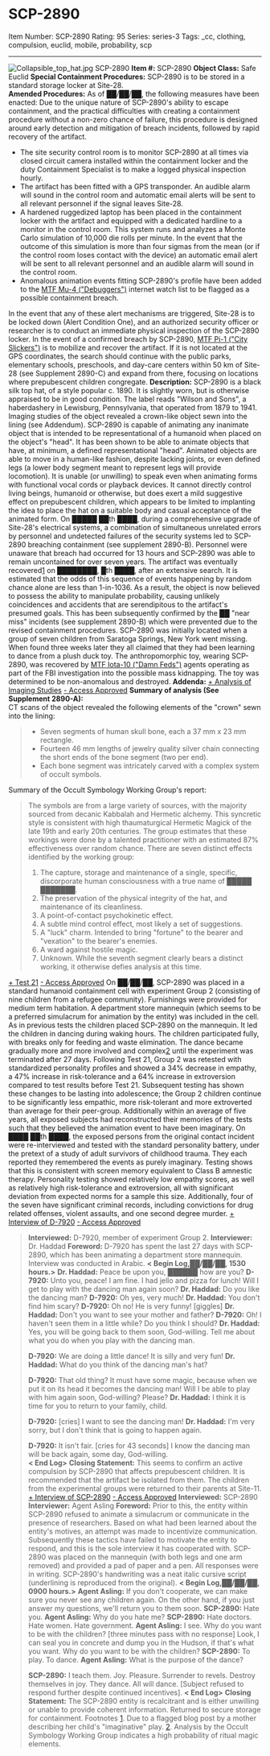 # SCP-2890
Item Number: SCP-2890
Rating: 95
Series: series-3
Tags: _cc, clothing, compulsion, euclid, mobile, probability, scp

---

![Collapsible_top_hat.jpg](https://scp-wiki.wdfiles.com/local--files/scp-2890/Collapsible_top_hat.jpg)
SCP-2890
**Item #:** SCP-2890
**Object Class:** Safe Euclid
**Special Containment Procedures:** SCP-2890 is to be stored in a standard storage locker at Site-28.  
**Amended Procedures:** As of ██/██/██, the following measures have been enacted:
Due to the unique nature of SCP-2890's ability to escape containment, and the practical difficulties with creating a containment procedure without a non-zero chance of failure, this procedure is designed around early detection and mitigation of breach incidents, followed by rapid recovery of the artifact.
  * The site security control room is to monitor SCP-2890 at all times via closed circuit camera installed within the containment locker and the duty Containment Specialist is to make a logged physical inspection hourly.
  * The artifact has been fitted with a GPS transponder. An audible alarm will sound in the control room and automatic email alerts will be sent to all relevant personnel if the signal leaves Site-28.
  * A hardened ruggedized laptop has been placed in the containment locker with the artifact and equipped with a dedicated hardline to a monitor in the control room. This system runs and analyzes a Monte Carlo simulation of 10,000 die rolls per minute. In the event that the outcome of this simulation is more than four sigmas from the mean (or if the control room loses contact with the device) an automatic email alert will be sent to all relevant personnel and an audible alarm will sound in the control room.
  * Anomalous animation events fitting SCP-2890's profile have been added to the [MTF Mu-4 ("Debuggers")](/task-forces#mu-4) internet watch list to be flagged as a possible containment breach.

In the event that any of these alert mechanisms are triggered, Site-28 is to be locked down (Alert Condition One), and an authorized security officer or researcher is to conduct an immediate physical inspection of the SCP-2890 locker.
In the event of a confirmed breach by SCP-2890, [MTF Pi-1 ("City Slickers")](/task-forces#pi-1) is to mobilize and recover the artifact. If it is not located at the GPS coordinates, the search should continue with the public parks, elementary schools, preschools, and day-care centers within 50 km of Site-28 (see Supplement 2890-C) and expand from there, focusing on locations where prepubescent children congregate.
**Description:** SCP-2890 is a black silk top hat, of a style popular c. 1890. It is slightly worn, but is otherwise appraised to be in good condition. The label reads "Wilson and Sons", a haberdashery in Lewisburg, Pennsylvania, that operated from 1879 to 1941. Imaging studies of the object revealed a crown-like object sewn into the lining (see Addendum).
SCP-2890 is capable of animating any inanimate object that is intended to be representational of a humanoid when placed on the object's "head". It has been shown to be able to animate objects that have, at minimum, a defined representational "head". Animated objects are able to move in a human-like fashion, despite lacking joints, or even defined legs (a lower body segment meant to represent legs will provide locomotion). It is unable (or unwilling) to speak even when animating forms with functional vocal cords or playback devices. It cannot directly control living beings, humanoid or otherwise, but does exert a mild suggestive effect on prepubescent children, which appears to be limited to implanting the idea to place the hat on a suitable body and casual acceptance of the animated form.
On █████ ██th ████, during a comprehensive upgrade of Site-28's electrical systems, a combination of simultaneous unrelated errors by personnel and undetected failures of the security systems led to SCP-2890 breaching containment (see supplement 2890-B). Personnel were unaware that breach had occurred for 13 hours and SCP-2890 was able to remain uncontained for over seven years. The artifact was eventually recovered[1](javascript:;) on ████████, █th ████, after an extensive search. It is estimated that the odds of this sequence of events happening by random chance alone are less than 1-in-1036. As a result, the object is now believed to possess the ability to manipulate probability, causing unlikely coincidences and accidents that are serendipitous to the artifact's presumed goals. This has been subsequently confirmed by the ██ "near miss" incidents (see supplement 2890-B) which were prevented due to the revised containment procedures.
SCP-2890 was initially located when a group of seven children from Saratoga Springs, New York went missing. When found three weeks later they all claimed that they had been learning to dance from a plush duck toy. The anthropomorphic toy, wearing SCP-2890, was recovered by [MTF Iota-10 ("Damn Feds")](/task-forces#iota-10) agents operating as part of the FBI investigation into the possible mass kidnapping. The toy was determined to be non-anomalous and destroyed.
**Addenda:**
[\+ Analysis of Imaging Studies](javascript:;)
[\- Access Approved](javascript:;)
**Summary of analysis (See Supplement 2890-A):**  
CT scans of the object revealed the following elements of the "crown" sewn into the lining:
>   * Seven segments of human skull bone, each a 37 mm x 23 mm rectangle.
>   * Fourteen 46 mm lengths of jewelry quality silver chain connecting the short ends of the bone segment (two per end).
>   * Each bone segment was intricately carved with a complex system of occult symbols.
> 

Summary of the Occult Symbology Working Group's report:
> The symbols are from a large variety of sources, with the majority sourced from decanic Kabbalah and Hermetic alchemy. This syncretic style is consistent with high thaumaturgical Hermetic Magick of the late 19th and early 20th centuries. The group estimates that these workings were done by a talented practitioner with an estimated 87% effectiveness over random chance. There are seven distinct effects identified by the working group:
>   1. The capture, storage and maintenance of a single, specific, discorporate human consciousness with a true name of █████ ███████.
>   2. The preservation of the physical integrity of the hat, and maintenance of its cleanliness.
>   3. A point-of-contact psychokinetic effect.
>   4. A subtle mind control effect, most likely a set of suggestions.
>   5. A "luck" charm. Intended to bring "fortune" to the bearer and "vexation" to the bearer's enemies.
>   6. A ward against hostile magic.
>   7. Unknown. While the seventh segment clearly bears a distinct working, it otherwise defies analysis at this time.
> 

[\+ Test 21](javascript:;)
[\- Access Approved](javascript:;)
On ██/██/██, SCP-2890 was placed in a standard humanoid containment cell with experiment Group 2 (consisting of nine children from a refugee community). Furnishings were provided for medium term habitation. A department store mannequin (which seems to be a preferred simulacrum for animation by the entity) was included in the cell. As in previous tests the children placed SCP-2890 on the mannequin. It led the children in dancing during waking hours. The children participated fully, with breaks only for feeding and waste elimination. The dance became gradually more and more involved and complex[2](javascript:;) until the experiment was terminated after 27 days.
Following Test 21, Group 2 was retested with standardized personality profiles and showed a 34% decrease in empathy, a 47% increase in risk-tolerance and a 64% increase in extroversion compared to test results before Test 21. Subsequent testing has shown these changes to be lasting into adolescence; the Group 2 children continue to be significantly less empathic, more risk-tolerant and more extroverted than average for their peer-group. Additionally within an average of five years, all exposed subjects had reconstructed their memories of the tests such that they believed the animation event to have been imaginary.
On ████ ██th ████, the exposed persons from the original contact incident were re-interviewed and tested with the standard personality battery, under the pretext of a study of adult survivors of childhood trauma. They each reported they remembered the events as purely imaginary. Testing shows that this is consistent with screen memory equivalent to Class B amnestic therapy. Personality testing showed relatively low empathy scores, as well as relatively high risk-tolerance and extroversion, all with significant deviation from expected norms for a sample this size. Additionally, four of the seven have significant criminal records, including convictions for drug related offenses, violent assaults, and one second degree murder.
[\+ Interview of D-7920](javascript:;)
[\- Access Approved](javascript:;)
> **Interviewed:** D-7920, member of experiment Group 2.
> **Interviewer:** Dr. Haddad
> **Foreword:** D-7920 has spent the last 27 days with SCP-2890, which has been animating a department store mannequin. Interview was conducted in Arabic.
> **< Begin Log,██/██/██, 1530 hours.>**
> **Dr. Haddad:** Peace be upon you, ██████ how are you?
> **D-7920:** Unto you, peace! I am fine. I had jello and pizza for lunch! Will I get to play with the dancing man again soon?
> **Dr. Haddad:** Do you like the dancing man?
> **D-7920:** Oh yes, very much!
> **Dr. Haddad:** You don't find him scary?
> **D-7920:** Oh no! He is very funny! [giggles]
> **Dr. Haddad:** Don't you want to see your mother and father?
> **D-7920:** Oh! I haven't seen them in a little while? Do you think I should?
> **Dr. Haddad:** Yes, you will be going back to them soon, God-willing. Tell me about what you do when you play with the dancing man.  
>    
>  **D-7920:** We are doing a little dance! It is silly and very fun!
> **Dr. Haddad:** What do you think of the dancing man's hat?  
>    
>  **D-7920:** That old thing? It must have some magic, because when we put it on its head it becomes the dancing man! Will I be able to play with him again soon, God-willing? Please?
> **Dr. Haddad:** I think it is time for you to return to your family, child.  
>    
>  **D-7920:** [cries] I want to see the dancing man!
> **Dr. Haddad:** I'm very sorry, but I don't think that is going to happen again.  
>    
>  **D-7920:** It isn't fair. [cries for 43 seconds] I know the dancing man will be back again, some day, God-willing.  
>  **< End Log>**
> **Closing Statement:** This seems to confirm an active compulsion by SCP-2890 that affects prepubescent children. It is recommended that the artifact be isolated from them. The children from the experimental groups were returned to their parents at Site-11.
[\+ Interview of SCP-2890](javascript:;)
[\- Access Approved](javascript:;)
> **Interviewed:** SCP-2890
> **Interviewer:** Agent Asling
> **Foreword:** Prior to this, the entity within SCP-2890 refused to animate a simulacrum or communicate in the presence of researchers. Based on what had been learned about the entity's motives, an attempt was made to incentivize communication. Subsequently these tactics have failed to motivate the entity to respond, and this is the sole interview it has cooperated with.
> SCP-2890 was placed on the mannequin (with both legs and one arm removed) and provided a pad of paper and a pen. All responses were in writing. SCP-2890's handwriting was a neat italic cursive script (underlining is reproduced from the original).
> **< Begin Log,██/██/██, 0900 hours.>**
> **Agent Asling:** If you don't cooperate, we can make sure you never see any children again. On the other hand, if you just answer my questions, we'll return you to them soon.
> **SCP-2890:** Hate you.
> **Agent Asling:** Why do you hate me?
> **SCP-2890:** Hate doctors. Hate women. Hate government.
> **Agent Asling:** I see. Why do you want to be with the children? [three minutes pass with no response] Look, I can seal you in concrete and dump you in the Hudson, if that's what you want. Why do you want to be with the children?
> **SCP-2890:** To play. To dance.
> **Agent Asling:** What is the purpose of the dance?  
>    
>  **SCP-2890:** I teach them. Joy. Pleasure. Surrender to revels. Destroy themselves in joy. They dance. All will dance. [Subject refused to respond further despite continued incentives].
> **< End Log>**
> **Closing Statement:** The SCP-2890 entity is recalcitrant and is either unwilling or unable to provide coherent information. Returned to secure storage for containment.
Footnotes
[1](javascript:;). Due to a flagged blog post by a mother describing her child's "imaginative" play.
[2](javascript:;). Analysis by the Occult Symbology Working Group indicates a high probability of ritual magic elements.